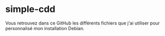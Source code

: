 # simple-cdd
Vous retrouvez dans ce GitHub les différents fichiers que j'ai utiliser pour personnalisé mon installation Debian.
